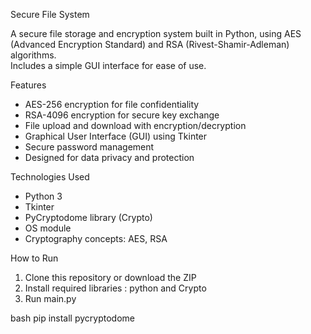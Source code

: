 Secure File System

A secure file storage and encryption system built in Python, using AES (Advanced Encryption Standard) and RSA (Rivest-Shamir-Adleman) algorithms.  
Includes a simple GUI interface for ease of use.

Features

- AES-256 encryption for file confidentiality
- RSA-4096 encryption for secure key exchange
- File upload and download with encryption/decryption
- Graphical User Interface (GUI) using Tkinter
- Secure password management
- Designed for data privacy and protection

Technologies Used

- Python 3
- Tkinter
- PyCryptodome library (Crypto)
- OS module
- Cryptography concepts: AES, RSA

How to Run

1. Clone this repository or download the ZIP
2. Install required libraries : python and Crypto
3. Run main.py

bash
pip install pycryptodome
